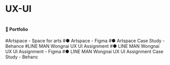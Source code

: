 # UX-UI
#
#### :flags: Portfolio
#Artspace - Space for arts
#● Artspace - Figma
#● Artspace Case Study - Behance
#LINE MAN Wongnai UX UI Assignment
#● LINE MAN Wongnai UX UI Assignment - Figma
#● LINE MAN Wongnai UX UI Assignment Case Study - Behanc
